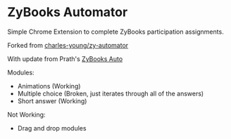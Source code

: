 # ZyBooks Automator

Simple Chrome Extension to complete ZyBooks participation assignments.

Forked from [charles-young/zy-automator](https://github.com/charles-young/zy-automator)

With update from Prath's [ZyBooks Auto](https://chromewebstore.google.com/detail/zybooks-auto/bjkbhcempihbcacfghfmcmabfhehoiao)

Modules:
* Animations (Working)
* Multiple choice (Broken, just iterates through all of the answers)
* Short answer (Working)

Not Working:
* Drag and drop modules
